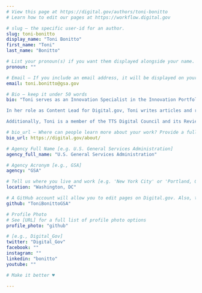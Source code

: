 ```yaml
---
# View this page at https://digital.gov/authors/toni-bonitto
# Learn how to edit our pages at https://workflow.digital.gov

# slug — the specific user-id for an author.
slug: toni-bonitto
display_name: "Toni Bonitto"
first_name: "Toni"
last_name: "Bonitto"

# List your pronoun(s) if you want them displayed alongside your name. If blank, we'll use just your name. Learn more http://mypronouns.org
pronoun: ""

# Email — If you include an email address, it will be displayed on your profile page
email: toni.bonitto@gsa.gov

# Bio — keep it under 50 words
bio: "Toni serves as an Innovation Specialist in the Innovation Portfolio of the [Technology Transformation Services](https://www.gsa.gov/tts) (TTS) at the U.S. General Services Administration (GSA) headquarters in Washington, DC. Before joining GSA, Toni’s passion for technology and learning, combined with skills and experience, enabled her to make a significant difference in the web and communications teams for a variety of industries in the private and nonprofit sectors in New York, New Jersey, Pennsylvania, Maryland, Virginia, Washington, DC, Florida, Nevada, and Puerto Rico. 

In her role as Content Lead for Digital.gov, Toni writes articles and resource guides, and recruits and manages rotations of volunteer content writers via the [Open Opportunities](https://openopps.usajobs.gov/) program and [Communities of Practice](https://digital.gov/communities/). She also provides: QA, accessibility, and performance testing; front-end development work in various platforms (currently GitHub and [Federalist](https://federalist.18f.gov/)); and social media management, analytics reporting, email marketing, and customer service for the program. 

Additionally, Toni is a member of the TTS Digital Council and its Review Team, is HubSpot-Certified in both Email Marketing and Social Media, obtained Federal Acquisition Certification-Contracting Officer's Representative (FAC-COR) Level I Certification, and recently completed a year-plus term as a Co-Lead for the TTS Accessibility Guild, which included contributing to the development of and teaching the "Accessibility 101" course for TTS Classes as part of onboarding requirements for new hires."

# bio_url — Where can people learn more about your work? Provide a full URL [e.g. 'https://www.example.gov/']
bio_url: https://digital.gov/about/

# Agency Full Name [e.g. U.S. General Services Administration]
agency_full_name: "U.S. General Services Administration"

# Agency Acronym [e.g., GSA]
agency: "GSA"

# Tell us where you live and work [e.g. 'New York City' or 'Portland, OR']
location: "Washington, DC"

# A GitHub account will allow you to edit pages on Digital.gov. Also, the image used in your GitHub account can be used to populate your digital.gov profile photo. Learn more about getting a Github account at [URL]
github: "ToniBonittoGSA"

# Profile Photo
# See [URL] for a full list of profile photo options
profile_photo: "github"

# [e.g., Digital_Gov]
twitter: "Digital_Gov"
facebook: ""
instagram: ""
linkedin: "bonitto"
youtube: ""

# Make it better ♥

---
```


